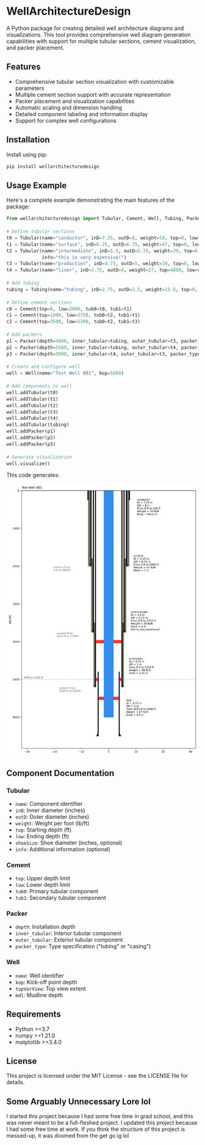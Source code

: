 # WellArchitectureDesign

A Python package for creating detailed well architecture diagrams and visualizations. This tool provides comprehensive well diagram generation capabilities with support for multiple tubular sections, cement visualization, and packer placement.

## Features

- Comprehensive tubular section visualization with customizable parameters
- Multiple cement section support with accurate representation
- Packer placement and visualization capabilities
- Automatic scaling and dimension handling
- Detailed component labeling and information display
- Support for complex well configurations

## Installation

Install using pip:

```bash
pip install wellarchitecturedesign
```

## Usage Example

Here's a complete example demonstrating the main features of the package:

```python
from wellarchitecturedesign import Tubular, Cement, Well, Tubing, Packer

# Define tubular sections
t0 = Tubular(name="conductor", inD=7.25, outD=8, weight=58, top=0, low=250)
t1 = Tubular(name="surface", inD=6.25, outD=6.75, weight=47, top=0, low=2000, shoeSize=7)
t2 = Tubular(name="intermediate", inD=5.5, outD=5.75, weight=39, top=0, low=3750, shoeSize=6, 
             info="this is very expensive!")
t3 = Tubular(name="production", inD=4.75, outD=5, weight=39, top=0, low=5200, shoeSize=5.25)
t4 = Tubular(name="liner", inD=3.75, outD=4, weight=27, top=4800, low=6500, shoeSize=4.5)

# Add tubing
tubing = Tubing(name="tubing", inD=2.75, outD=3.5, weight=15.5, top=0, low=6000)

# Define cement sections
c0 = Cement(top=0, low=2000, tub0=t0, tub1=t1)
c1 = Cement(top=1800, low=3750, tub0=t2, tub1=t1)
c2 = Cement(top=3500, low=5200, tub0=t2, tub1=t3)

# Add packers
p1 = Packer(depth=4000, inner_tubular=tubing, outer_tubular=t3, packer_type="tubing")
p2 = Packer(depth=5500, inner_tubular=tubing, outer_tubular=t4, packer_type="tubing")
p3 = Packer(depth=5000, inner_tubular=t4, outer_tubular=t3, packer_type="casing")

# Create and configure well
well = Well(name="Test Well 001", kop=5000)

# Add components to well
well.addTubular(t0)
well.addTubular(t1)
well.addTubular(t2)
well.addTubular(t3)
well.addTubular(t4)
well.addTubular(tubing)
well.addPacker(p1)
well.addPacker(p2)
well.addPacker(p3)

# Generate visualization
well.visualize()
```

This code generates:

![sample wellbore diagram output](https://raw.githubusercontent.com/fraclad/wellArchitectureDesign/ed44bbf331301fae5fa1118612315d8276c56ca6/plots/result2024Dec19.svg)

## Component Documentation

### Tubular
- `name`: Component identifier
- `inD`: Inner diameter (inches)
- `outD`: Outer diameter (inches)
- `weight`: Weight per foot (lb/ft)
- `top`: Starting depth (ft)
- `low`: Ending depth (ft)
- `shoeSize`: Shoe diameter (inches, optional)
- `info`: Additional information (optional)

### Cement
- `top`: Upper depth limit
- `low`: Lower depth limit
- `tub0`: Primary tubular component
- `tub1`: Secondary tubular component

### Packer
- `depth`: Installation depth
- `inner_tubular`: Interior tubular component
- `outer_tubular`: Exterior tubular component
- `packer_type`: Type specification ("tubing" or "casing")

### Well
- `name`: Well identifier
- `kop`: Kick-off point depth
- `topVerView`: Top view extent
- `mdl`: Mudline depth

## Requirements

- Python >=3.7
- numpy >=1.21.0
- matplotlib >=3.4.0

## License

This project is licensed under the MIT License - see the LICENSE file for details.

## Some Arguably Unnecessary Lore lol

I started this project because I had some free time in grad school, and this was never meant to be a full-fleshed project. I updated this project because I had some free time at work. If you think the structure of this project is messed-up, it was doomed from the get go ig lol

